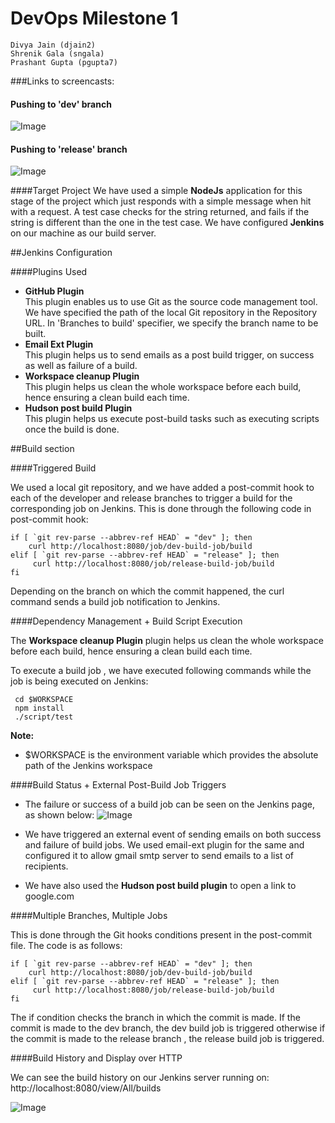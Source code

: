 # DevOps Milestone 1

    Divya Jain (djain2)
    Shrenik Gala (sngala)
    Prashant Gupta (pgupta7)

###Links to screencasts:
#### Pushing to 'dev' branch
![Image](https://github.com/shrenikgala/DevopsM1/blob/master/Devbranch.gif)

#### Pushing to 'release' branch
![Image](https://github.com/shrenikgala/DevopsM1/blob/master/release.gif)

####Target Project
We have used a simple **NodeJs** application for this stage of the project which just responds with a simple message when hit with a request. A test case checks for the string returned, and fails if the string is different than the one in the test case. We have configured **Jenkins** on our machine as our build server.

##Jenkins Configuration

####Plugins Used

- **GitHub Plugin**<br>
    This plugin enables us to use Git as the source code management tool. We have specified the path of the local Git repository in the Repository URL. In 'Branches to build' specifier, we specify the branch name to be built.
- **Email Ext Plugin**<br>
    This plugin helps us to send emails as a post build trigger, on success as well as failure of a build.
- **Workspace cleanup Plugin**<br>
    This plugin helps us clean the whole workspace before each build, hence ensuring a clean build each time.
- **Hudson post build Plugin**<br>
    This plugin helps us execute post-build tasks such as executing scripts once the build is done.

##Build section

####Triggered Build

We used a local git repository, and we have added a post-commit hook to each of the developer and release branches to trigger a build for the corresponding job on Jenkins. This is done through the following code in post-commit hook:


    if [ `git rev-parse --abbrev-ref HEAD` = "dev" ]; then
        curl http://localhost:8080/job/dev-build-job/build
    elif [ `git rev-parse --abbrev-ref HEAD` = "release" ]; then
         curl http://localhost:8080/job/release-build-job/build
    fi

Depending on the branch on which the commit happened, the curl command sends a build job notification to Jenkins.

####Dependency Management + Build Script Execution

The **Workspace cleanup Plugin** plugin helps us clean the whole workspace before each build, hence ensuring a clean build each time.

To execute a build job , we have executed following commands while the job is being executed on Jenkins:

     cd $WORKSPACE
     npm install
     ./script/test

**Note:**
- $WORKSPACE is the environment variable which provides the absolute path of the Jenkins workspace

####Build Status + External Post-Build Job Triggers

- The failure or success of a build job can be seen on the Jenkins page, as shown below:
![Image](https://github.com/shrenikgala/DevopsM1/blob/master/failuresuccess.png)

- We have triggered an external event of sending emails on both success and failure of build jobs. We used email-ext plugin for the same and configured it to allow gmail smtp server to send emails to a list of recipients.
- We have also used the **Hudson post build plugin** to open a link to google.com

####Multiple Branches, Multiple Jobs

This is done through the Git hooks conditions present in the post-commit file. The code is as follows:

    if [ `git rev-parse --abbrev-ref HEAD` = "dev" ]; then
        curl http://localhost:8080/job/dev-build-job/build
    elif [ `git rev-parse --abbrev-ref HEAD` = "release" ]; then
         curl http://localhost:8080/job/release-build-job/build
    fi

The if condition checks the branch in which the commit is made. If the commit is made to the dev branch, the dev build job is triggered otherwise if the commit is made to the release branch , the release build job is triggered.

####Build History and Display over HTTP
    
We can see the build history on our Jenkins server running on: <br> 
http://localhost:8080/view/All/builds

![Image](https://github.com/shrenikgala/DevopsM1/blob/master/buildhistory.png)
